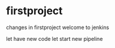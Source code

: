 # firstproject
changes in firstproject
welcome to jenkins

let have new code
let start new pipeline
